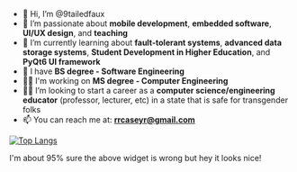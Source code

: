 - 👋 Hi, I’m @9tailedfaux
- 👀 I’m passionate about **mobile development**, **embedded software**, **UI/UX design**, and **teaching**
- 🌱 I’m currently learning about **fault-tolerant systems**, **advanced data storage systems**, **Student Development in Higher Education**, and **PyQt6 UI framework**
- 📃 I have **BS degree - Software Engineering**
- 👩‍💻 I'm working on **MS degree - Computer Engineering**
- 👩‍🏫 I’m looking to start a career as a **computer science/engineering educator** (professor, lecturer, etc) in a state that is safe for transgender folks
- 📫 You can reach me at: **rrcaseyr@gmail.com**

[![Top Langs](https://github-readme-stats.vercel.app/api/top-langs/?username=9tailedfaux)]()

I'm about 95% sure the above widget is wrong but hey it looks nice!

<!---
9tailedfaux/9tailedfaux is a ✨ special ✨ repository because its `README.md` (this file) appears on your GitHub profile.
You can click the Preview link to take a look at your changes.
--->
